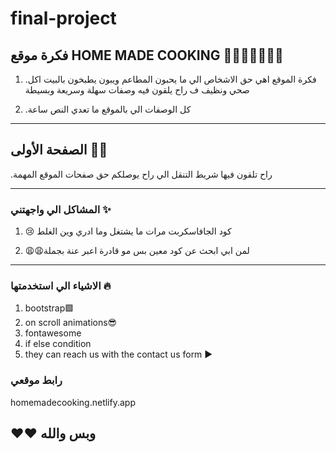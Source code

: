 # final-project

## فكرة موقع HOME MADE COOKING 🍳🧑🏽‍🍳🧑🏽‍🍳

1. .فكرة الموقع اهي حق الاشخاص الي ما يحبون المطاعم ويبون يطبخون بالبيت اكل صحي ونظيف ف راح يلقون فيه وصفات سهلة وسريعة وبسيطة

2.  .كل الوصفات الي بالموقع ما تعدي النص ساعة

<hr>


## الصفحة الأولى 🧭🧭
 .راح تلقون فيها شريط التنقل الي راح  يوصلكم حق صفحات الموقع المهمة


 <hr>

### المشاكل الي واجهتني ✨

1. 😢 كود الجافاسكربت مرات ما يشتغل وما ادري وين الغلط

2. 😩😩لمن ابي ابحث عن كود معين بس مو قادرة اعبر عنة بجملة 



<hr>

### الاشياء الي استخدمتها 🔥
1. bootstrap🟪
2. on scroll animations😎
3. fontawesome
4. if else condition
5. they can reach us with the contact us form ▶︎

### رابط موقعي
homemadecooking.netlify.app
## ❤️❤️ وبس والله